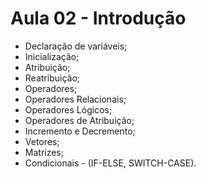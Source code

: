 # Aula 02 - Introdução

- Declaração de variáveis;
- Inicialização;
- Atribuição;
- Reatribuição;
- Operadores;
- Operadores Relacionais;
- Operadores Lógicos;
- Operadores de Atribuição;
- Incremento e Decremento;
- Vetores;
- Matrizes;
- Condicionais - (IF-ELSE, SWITCH-CASE).
